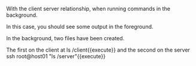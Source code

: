 
With the client server relationship, when running commands in the background.

In this case, you should see some output in the foreground.

In the background, two files have been created.

The first on the client at ls /client{{execute}} and the second on the server ssh root@host01 "ls /server"{{execute}}
